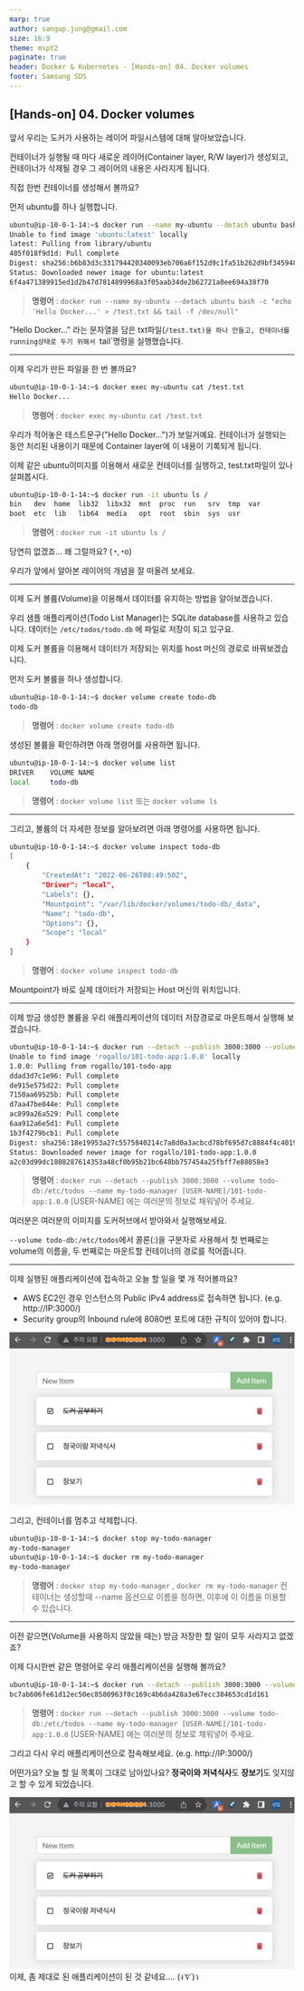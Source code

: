 ```yaml
---
marp: true
author: sangup.jung@gmail.com
size: 16:9
theme: mspt2
paginate: true
header: Docker & Kubernetes - [Hands-on] 04. Docker volumes
footer: Samsung SDS
---
```


## [Hands-on] 04. Docker volumes

앞서 우리는 도커가 사용하는 레이어 파일시스템에 대해 알아보았습니다.

컨테이너가 실행될 때 마다 새로운 레이어(Container layer, R/W layer)가 생성되고, 컨테이너가 삭제될 경우 그 레이어의 내용은 사라지게 됩니다.

직접 한번 컨테이너를 생성해서 볼까요?

먼저 ubuntu를 하나 실행합니다.
```bash
ubuntu@ip-10-0-1-14:~$ docker run --name my-ubuntu --detach ubuntu bash -c "echo 'Hello Docker...' > /test.txt && tail -f /dev/null"
Unable to find image 'ubuntu:latest' locally
latest: Pulling from library/ubuntu
405f018f9d1d: Pull complete
Digest: sha256:b6b83d3c331794420340093eb706a6f152d9c1fa51b262d9bf34594887c2c7ac
Status: Downloaded newer image for ubuntu:latest
6f4a471389915ed1d2b47d7814899968a3f05aab34de2b62721a0ee694a38f70
```
> **명령어** : `docker run --name my-ubuntu --detach ubuntu bash -c "echo 'Hello Docker...' > /test.txt && tail -f /dev/null"`

"Hello Docker..." 라는 문자열을 담은 txt파일(`/test.txt)을 하나 만들고,
컨테이너를 running상태로 두기 위해서 `tail`명령을 실행했습니다.

---

이제 우리가 만든 파일을 한 번 볼까요?
```bash
ubuntu@ip-10-0-1-14:~$ docker exec my-ubuntu cat /test.txt
Hello Docker...
```
> **명령어** : `docker exec my-ubuntu cat /test.txt`

우리가 적어놓은 테스트문구("Hello Docker...")가 보일거예요.
컨테이너가 실행되는 동안 처리된 내용이기 때문에 Container layer에 이 내용이 기록되게 됩니다.

이제 같은 ubuntu이미지를 이용해서 새로운 컨테이너를 실행하고, test.txt파일이 있나 살펴봅시다.
```bash
ubuntu@ip-10-0-1-14:~$ docker run -it ubuntu ls /
bin   dev  home  lib32	libx32	mnt  proc  run	 srv  tmp  var
boot  etc  lib	 lib64	media	opt  root  sbin  sys  usr
```
> **명령어** : `docker run -it ubuntu ls /`

당연히 없겠죠... 왜 그럴까요? (◔,◔o)

우리가 앞에서 알아본 레이어의 개념을 잘 떠올려 보세요.

---

이제 도커 볼륨(Volume)을 이용해서 데이터를 유지하는 방법을 알아보겠습니다.

우리 샘플 애플리케이션(Todo List Manager)는 SQLite database를 사용하고 있습니다.
데이터는 `/etc/todos/todo.db` 에 파일로 저장이 되고 있구요.

이제 도커 볼륨을 이용해서 데이터가 저장되는 위치를 host 머신의 경로로 바꿔보겠습니다.

먼저 도커 볼륨을 하나 생성합니다.
```bash
ubuntu@ip-10-0-1-14:~$ docker volume create todo-db
todo-db
```
> **명령어** : `docker volume create todo-db`

생성된 볼륨을 확인하려면 아래 명령어를 사용하면 됩니다.
```bash
ubuntu@ip-10-0-1-14:~$ docker volume list
DRIVER    VOLUME NAME
local     todo-db
```
> **명령어** : `docker volume list` 또는 `docker volume ls`

---

그리고, 볼륨의 더 자세한 정보를 알아보려면 아래 명령어를 사용하면 됩니다.
```bash
ubuntu@ip-10-0-1-14:~$ docker volume inspect todo-db
[
    {
        "CreatedAt": "2022-06-26T08:49:50Z",
        "Driver": "local",
        "Labels": {},
        "Mountpoint": "/var/lib/docker/volumes/todo-db/_data",
        "Name": "todo-db",
        "Options": {},
        "Scope": "local"
    }
]
```
> **명령어** : `docker volume inspect todo-db`

Mountpoint가 바로 실제 데이터가 저장되는 Host 머신의 위치입니다.

---

이제 방금 생성한 볼륨을 우리 애플리케이션의 데이터 저장경로로 마운트해서 실행해 보겠습니다.
```bash
ubuntu@ip-10-0-1-14:~$ docker run --detach --publish 3000:3000 --volume todo-db:/etc/todos --name my-todo-manager rogallo/101-todo-app:1.0.0
Unable to find image 'rogallo/101-todo-app:1.0.0' locally
1.0.0: Pulling from rogallo/101-todo-app
ddad3d7c1e96: Pull complete
de915e575d22: Pull complete
7150aa69525b: Pull complete
d7aa47be044e: Pull complete
ac899a26a529: Pull complete
6aa912a6e5d1: Pull complete
1b3f4279bcb1: Pull complete
Digest: sha256:18e19953a27c5575840214c7a8d0a3acbcd78bf695d7c8884f4c401939de8913
Status: Downloaded newer image for rogallo/101-todo-app:1.0.0
a2c03d99dc1808287614353a48cf0b95b21bc648bb757454a25fbff7e88058e3
```
> **명령어** : `docker run --detach --publish 3000:3000 --volume todo-db:/etc/todos --name my-todo-manager [USER-NAME]/101-todo-app:1.0.0`
> [USER-NAME] 에는 여러분의 정보로 채워넣어 주세요.

여러분은 여러분의 이미지를 도커허브에서 받아와서 실행해보세요.

`--volume todo-db:/etc/todos`에서 콜론(:)을 구분자로 사용해서 첫 번째로는 volume의 이름을,
두 번째로는 마운트할 컨테이너의 경로를 적어줍니다.

---

이제 실행된 애플리케이션에 접속하고 오늘 할 일을 몇 개 적어볼까요?
- AWS EC2인 경우 인스턴스의 Public IPv4 address로 접속하면 됩니다. (e.g. http://IP:3000/)
- Security group의 Inbound rule에 8080번 포트에 대한 규칙이 있어야 합니다.

![h:250](./img/todo-list-sample3.png)

그리고, 컨테이너를 멈추고 삭제합니다.
```bash
ubuntu@ip-10-0-1-14:~$ docker stop my-todo-manager
my-todo-manager
ubuntu@ip-10-0-1-14:~$ docker rm my-todo-manager
my-todo-manager
```
> **명령어** : `docker stop my-todo-manager` , `docker rm my-todo-manager`
컨테이너는 생성할때 --name 옵션으로 이름을 정하면, 이후에 이 이름을 이용할 수 있습니다.

---

이전 같으면(Volume을 사용하지 않았을 때는) 방금 저장한 할 일이 모두 사라지고 없겠죠?

이제 다시한번 같은 명령어로 우리 애플리케이션을 실행해 볼까요?
```bash
ubuntu@ip-10-0-1-14:~$ docker run --detach --publish 3000:3000 --volume todo-db:/etc/todos --name my-todo-manager rogallo/101-todo-app:1.0.0
bc7ab606fe61d12ec50ec8580963f0c169c4b6da428a3e67ecc384653cd1d161
```
> **명령어** : `docker run --detach --publish 3000:3000 --volume todo-db:/etc/todos --name my-todo-manager [USER-NAME]/101-todo-app:1.0.0`
> [USER-NAME] 에는 여러분의 정보로 채워넣어 주세요.

그리고 다시 우리 애플리케이션으로 접속해보세요. (e.g. http://IP:3000/)

어떤가요? 오늘 할 일 목록이 그대로 남아있나요? **정국이와 저녁식사**도 **장보기**도 잊지않고 할 수 있게 되었습니다.

![h:250](./img/todo-list-sample3.png)
이제, 좀 제대로 된 애플리케이션이 된 것 같네요.... (ง˙∇˙)ว
